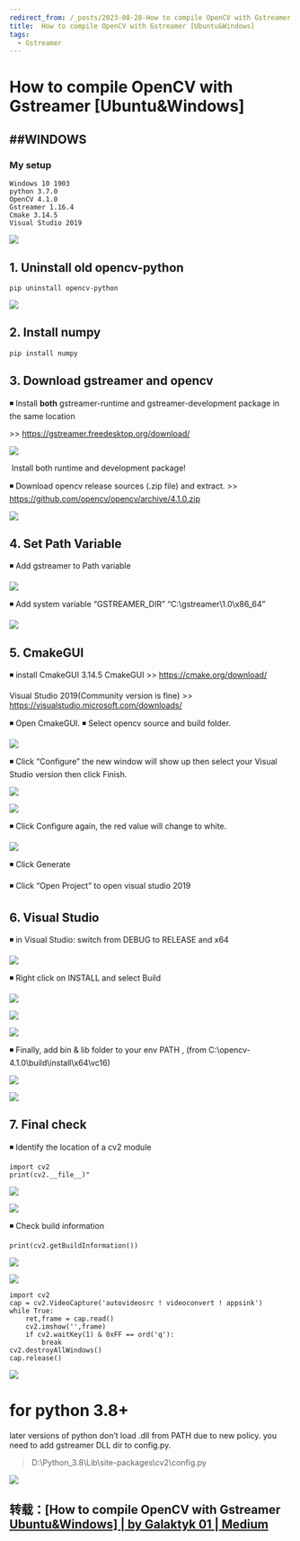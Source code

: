 ```yaml
---
redirect_from: /_posts/2023-08-28-How to compile OpenCV with Gstreamer [Ubuntu&Windows].md/
title:  How to compile OpenCV with Gstreamer [Ubuntu&Windows]
tags:  
  - Gstreamer
---
```


# How to compile OpenCV with Gstreamer [Ubuntu&Windows]

## ##WINDOWS

### My setup

```
Windows 10 1903
python 3.7.0
OpenCV 4.1.0
Gstreamer 1.16.4
Cmake 3.14.5
Visual Studio 2019
```

![](https://cdn.staticaly.com/gh/ElaborateBury/Net-Imagine@master/Imagine/1_tVfMGGTADXzIP_YPlcaNEQ.4eolp8f94ku0.webp)

## 1. Uninstall old opencv-python

```
pip uninstall opencv-python
```

![](https://cdn.staticaly.com/gh/ElaborateBury/Net-Imagine@master/Imagine/1_xsF1YaF52vUJ5uBL_p_4zg.5yyawdom15w0.webp)

## 2. Install numpy

```
pip install numpy
```

## 3. Download gstreamer and opencv

◾ Install **both** gstreamer-runtime and gstreamer-development package in the same location

\>> https://gstreamer.freedesktop.org/download/

![](https://cdn.staticaly.com/gh/ElaborateBury/Net-Imagine@master/Imagine/1_0imPwh9RbmrO4xbHfuYVSQ.filpg2xmfrs.webp)

​													Install both runtime and development package!

◾ Download opencv release sources (.zip file) and extract.
\>> https://github.com/opencv/opencv/archive/4.1.0.zip

![](https://cdn.staticaly.com/gh/ElaborateBury/Net-Imagine@master/Imagine/1_NlG0zVt5y5BZcR3n99Q9fg.2bct052oubrw.webp)

## 4. Set Path Variable

◾ Add gstreamer to Path variable

![](https://cdn.staticaly.com/gh/ElaborateBury/Net-Imagine@master/Imagine/1_iWn1XktT9U5UT2NqzFuGdA.6nhtj2m69gc0.webp)

◾ Add system variable “GSTREAMER_DIR” “C:\gstreamer\1.0\x86_64”

![](https://cdn.staticaly.com/gh/ElaborateBury/Net-Imagine@master/Imagine/1_2nOzcr19lNxtYFCZn01_QA.5yl0d48u79g0.webp)

## 5. CmakeGUI

◾ install CmakeGUI 3.14.5
CmakeGUI >> https://cmake.org/download/

Visual Studio 2019(Community version is fine)
\>> https://visualstudio.microsoft.com/downloads/

◾ Open CmakeGUI.
◾ Select opencv source and build folder.

![](https://cdn.staticaly.com/gh/ElaborateBury/Net-Imagine@master/Imagine/1__KyykDayHWfsfhUk609Vkw.6tiu22u6e7c0.webp)

◾ Click “Configure” the new window will show up then select your Visual Studio version then click Finish.

![](https://cdn.staticaly.com/gh/ElaborateBury/Net-Imagine@master/Imagine/1_uSKSIS1IAr87rjBWMn4YNA.3z5bs4ne26m0.webp)

![](https://cdn.staticaly.com/gh/ElaborateBury/Net-Imagine@master/Imagine/1_0s9JTknFMw8HqcZoISzIuQ.6fphr9680is0.webp)

◾ Click Configure again, the red value will change to white.

![](https://cdn.staticaly.com/gh/ElaborateBury/Net-Imagine@master/Imagine/1_t4NXRqqzxZzEwljoTXxpJA.7egdofhgg400.webp)

◾ Click Generate

◾ Click “Open Project” to open visual studio 2019

## 6. Visual Studio

◾ in Visual Studio:
switch from DEBUG to RELEASE and x64

![](https://cdn.staticaly.com/gh/ElaborateBury/Net-Imagine@master/Imagine/1_i0MWwkVK4sM4n48phaHEuw.2ebcdggcyu3o.webp)

◾ Right click on INSTALL and select Build

![](https://cdn.staticaly.com/gh/ElaborateBury/Net-Imagine@master/Imagine/1_4SzMM8DGgUPwWF_O3QJyag.4mvlmuf1cxs0.webp)

![](https://cdn.staticaly.com/gh/ElaborateBury/Net-Imagine@master/Imagine/1_FNPjOaV9EAOKHqYIxwXdYQ.7flqgcujrbg0.webp)

![](https://cdn.staticaly.com/gh/ElaborateBury/Net-Imagine@master/Imagine/1_kqeg9jemG2jtPQzwaNEPLQ.nyraq6dswxc.webp)

◾ Finally, add bin & lib folder to your env PATH , (from C:\opencv-4.1.0\build\install\x64\vc16)

![](https://cdn.staticaly.com/gh/ElaborateBury/Net-Imagine@master/Imagine/1_UbncaWkwTPo-Dw0G_6_76Q.4co1955xhmc0.webp)

![](https://cdn.staticaly.com/gh/ElaborateBury/Net-Imagine@master/Imagine/1_EeGo_77M5MLD8OWKT1fedw.4tq949jtmpe0.webp)

## 7. Final check

◾ Identify the location of a cv2 module

```
import cv2
print(cv2.__file__)"
```

![](https://cdn.staticaly.com/gh/ElaborateBury/Net-Imagine@master/Imagine/1_UTGwftBV74A13l3fpCSNHw.3v1q0bbol3s.webp)

![](https://cdn.staticaly.com/gh/ElaborateBury/Net-Imagine@master/Imagine/1_FOoepjdXwDaSVtRG7tg74g.50uum8a0fzk0.webp)

◾ Check build information

```
print(cv2.getBuildInformation())
```

![](https://cdn.staticaly.com/gh/ElaborateBury/Net-Imagine@master/Imagine/1_vEEVcDTw8Zw-vDjvfcy5bA.3y6ki11camc0.webp)

![](https://cdn.staticaly.com/gh/ElaborateBury/Net-Imagine@master/Imagine/1_VcM6AkHtnuQKTLyNfRGxuA.1jp8i0bc6rpc.webp)

```
import cv2
cap = cv2.VideoCapture('autovideosrc ! videoconvert ! appsink')
while True:
    ret,frame = cap.read()
    cv2.imshow('',frame)
    if cv2.waitKey(1) & 0xFF == ord('q'):
        break
cv2.destroyAllWindows()
cap.release()
```

![](https://cdn.staticaly.com/gh/ElaborateBury/Net-Imagine@master/Imagine/1_TOU1DVFOtpkXTrePrZpzXA.1intigexbtj4.webp)

# for python 3.8+

later versions of python don’t load .dll from PATH due to new policy.
you need to add gstreamer DLL dir to config.py.



> D:\Python_3.8\Lib\site-packages\cv2\config.py

![](https://cdn.staticaly.com/gh/ElaborateBury/Net-Imagine@master/Imagine/1_qlAduUjtwbU3SQeYNUYa0A.6wcna59fyb80.webp)





## 转载：[How to compile OpenCV with Gstreamer [Ubuntu&Windows\] | by Galaktyk 01 | Medium](https://galaktyk.medium.com/how-to-build-opencv-with-gstreamer-b11668fa09c)
